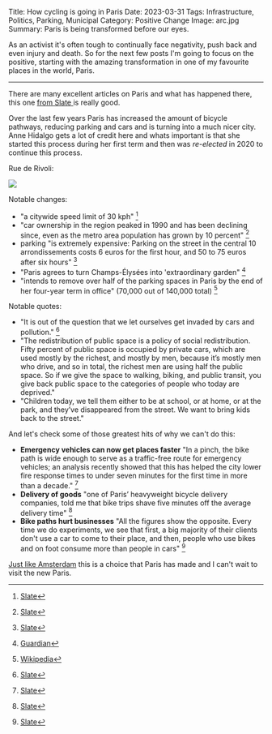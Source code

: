 Title: How cycling is going in Paris
Date: 2023-03-31
Tags: Infrastructure, Politics, Parking, Municipal
Category: Positive Change
Image: arc.jpg
Summary: Paris is being transformed before our eyes.

As an activist it's often tough to continually face negativity, push back and even injury and death. So for the next few posts I'm going to focus on the positive, starting with the amazing transformation in one of my favourite places in the world, Paris.

---

There are many excellent articles on Paris and what has happened there, this one [from Slate ](https://slate.com/business/2023/03/paris-car-ban-bikes-cycling-history-france.html) is really good.

Over the last few years Paris has increased the amount of bicycle pathways, reducing parking and cars and is turning into a much nicer city. Anne Hidalgo gets a lot of credit here and whats important is that she started this process during her first term and then was *re-elected* in 2020 to continue this process.

Rue de Rivoli:

<img src="https://compote.slate.com/images/d24a8365-441c-40ca-af8d-d3ca5a32c78d.jpeg?crop=3120%2C1040%2Cx0%2Cy0&width=1600">

Notable changes:
 
* "a citywide speed limit of 30 kph" [^1]
* "car ownership in the region peaked in 1990 and has been declining since, even as the metro area population has grown by 10 percent" [^1]
* parking "is extremely expensive: Parking on the street in the central 10 arrondissements costs 6 euros for the first hour, and 50 to 75 euros after six hours" [^1]
* "Paris agrees to turn Champs-Élysées into 'extraordinary garden" [^2]
* "intends to remove over half of the parking spaces in Paris by the end of her four-year term in office" (70,000 out of 140,000 total) [^3]

Notable quotes:

* "It is out of the question that we let ourselves get invaded by cars and pollution." [^1]
* "The redistribution of public space is a policy of social redistribution. Fifty percent of public space is occupied by private cars, which are used mostly by the richest, and mostly by men, because it’s mostly men who drive, and so in total, the richest men are using half the public space. So if we give the space to walking, biking, and public transit, you give back public space to the categories of people who today are deprived."
* "Children today, we tell them either to be at school, or at home, or at the park, and they’ve disappeared from the street. We want to bring kids back to the street."

And let's check some of those greatest hits of why we can't do this:

* **Emergency vehicles can now get places faster** "In a pinch, the bike path is wide enough to serve as a traffic-free route for emergency vehicles; an analysis recently showed that this has helped the city lower fire response times to under seven minutes for the first time in more than a decade." [^1]
* **Delivery of goods** "one of Paris’ heavyweight bicycle delivery companies, told me that bike trips shave five minutes off the average delivery time" [^1]
* **Bike paths hurt businesses** "All the figures show the opposite. Every time we do experiments, we see that first, a big majority of their clients don't use a car to come to their place, and then, people who use bikes and on foot consume more than people in cars" [^4]

[Just like Amsterdam](https://beyondcars.ca/we-arent-amsterdam.html) this is a choice that Paris has made and I can't wait to visit the new Paris.

[^1]: [Slate](https://slate.com/business/2023/03/paris-car-ban-bikes-cycling-history-france.html)
[^2]: [Guardian](https://www.theguardian.com/world/2021/jan/10/)
[^3]: [Wikipedia](https://en.wikipedia.org/wiki/Anne_Hidalgo)
[^4]: [Slate](https://slate.com/business/2021/09/paris-cars-bicycles-walking-david-belliard-anne-hidalgo.html)